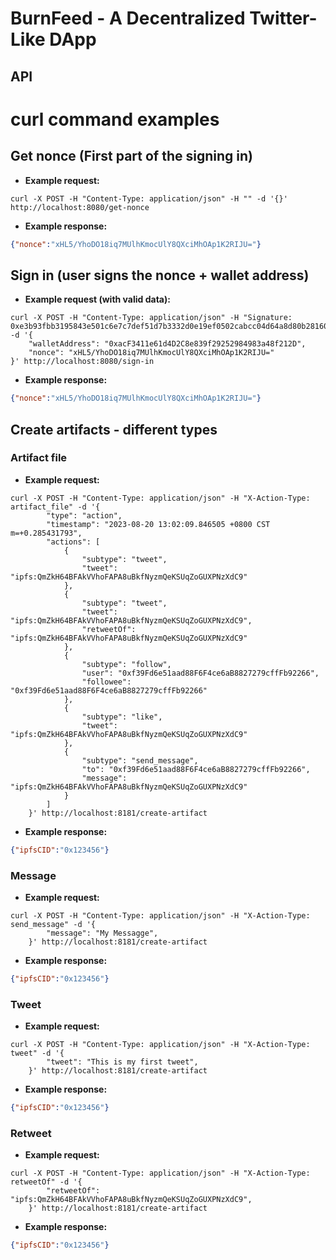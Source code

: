 # BurnFeed - A Decentralized Twitter-Like DApp

## API

# curl command examples

## Get nonce (First part of the signing in)

- **Example request:**
```
curl -X POST -H "Content-Type: application/json" -H "" -d '{}' http://localhost:8080/get-nonce
```
- **Example response:**
```json
{"nonce":"xHL5/YhoDO18iq7MUlhKmocUlY8QXciMhOAp1K2RIJU="}
```

## Sign in (user signs the nonce + wallet address)

- **Example request (with valid data):**
```
curl -X POST -H "Content-Type: application/json" -H "Signature: 0xe3b93fbb3195843e501c6e7c7def51d7b3332d0e19ef0502cabcc04d64a8d80b281601d281ce5e403037404e600add036042c0a3d4f3eac1bbd03258f9ca1f631c" -d '{
    "walletAddress": "0xacF3411e61d4D2C8e839f29252984983a48f212D",
    "nonce": "xHL5/YhoDO18iq7MUlhKmocUlY8QXciMhOAp1K2RIJU="
}' http://localhost:8080/sign-in

```
- **Example response:**
```json
{"nonce":"xHL5/YhoDO18iq7MUlhKmocUlY8QXciMhOAp1K2RIJU="}
```

## Create artifacts - different types

### Artifact file
- **Example request:**
```
curl -X POST -H "Content-Type: application/json" -H "X-Action-Type: artifact_file" -d '{
        "type": "action",
        "timestamp": "2023-08-20 13:02:09.846505 +0800 CST m=+0.285431793",
        "actions": [
            {
                "subtype": "tweet",
                "tweet": "ipfs:QmZkH64BFAkVVhoFAPA8uBkfNyzmQeKSUqZoGUXPNzXdC9"
            },
            {
                "subtype": "tweet",
                "tweet": "ipfs:QmZkH64BFAkVVhoFAPA8uBkfNyzmQeKSUqZoGUXPNzXdC9",
                "retweetOf": "ipfs:QmZkH64BFAkVVhoFAPA8uBkfNyzmQeKSUqZoGUXPNzXdC9"
            },
            {
                "subtype": "follow",
                "user": "0xf39Fd6e51aad88F6F4ce6aB8827279cffFb92266",
                "followee": "0xf39Fd6e51aad88F6F4ce6aB8827279cffFb92266"
            },
            {
                "subtype": "like",
                "tweet": "ipfs:QmZkH64BFAkVVhoFAPA8uBkfNyzmQeKSUqZoGUXPNzXdC9"
            },
            {
                "subtype": "send_message",
                "to": "0xf39Fd6e51aad88F6F4ce6aB8827279cffFb92266",
                "message": "ipfs:QmZkH64BFAkVVhoFAPA8uBkfNyzmQeKSUqZoGUXPNzXdC9"
            }
        ]
    }' http://localhost:8181/create-artifact

```
- **Example response:**
```json
{"ipfsCID":"0x123456"}
```

### Message
- **Example request:**
```
curl -X POST -H "Content-Type: application/json" -H "X-Action-Type: send_message" -d '{
        "message": "My Messagge",
    }' http://localhost:8181/create-artifact

```
- **Example response:**
```json
{"ipfsCID":"0x123456"}
```

### Tweet
- **Example request:**
```
curl -X POST -H "Content-Type: application/json" -H "X-Action-Type: tweet" -d '{
        "tweet": "This is my first tweet",
    }' http://localhost:8181/create-artifact

```
- **Example response:**
```json
{"ipfsCID":"0x123456"}
```

### Retweet
- **Example request:**
```
curl -X POST -H "Content-Type: application/json" -H "X-Action-Type: retweetOf" -d '{
        "retweetOf": "ipfs:QmZkH64BFAkVVhoFAPA8uBkfNyzmQeKSUqZoGUXPNzXdC9",
    }' http://localhost:8181/create-artifact

```
- **Example response:**
```json
{"ipfsCID":"0x123456"}
```